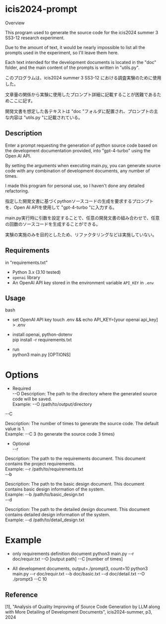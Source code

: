 icis2024-prompt
====
Overview  

This program used to generate the source code for the icis2024 summer 3 SS3-12 research experiment.  

Due to the amount of text, it would be nearly impossible to list all the prompts used in the experiment, so I'll leave them here.

Each text intended for the development documents is located in the "doc" folder, and the main content of the prompts is written in "utils.py".

このプログラムは、icis2024 summer 3 SS3-12 における調査実験のために使用した。

文章量の関係から実験に使用したプロンプト詳細に記載することが困難であるためここに記す。

開発文書を想定した各テキストは "doc "フォルダに配置され、プロンプトの主な内容は "utils.py "に記載されている。

## Description
Enter a prompt requesting the generation of python source code based on the development documentation provided, into "gpt-4-turbo" using the Open AI API.  

By setting the arguments when executing main.py, you can generate source code with any combination of development documents, any number of times.

I made this program for personal use, so I haven't done any detailed refactoring.


指定した開発文書に基づくpythonソースコードの生成を要求するプロンプトを、Open AI APIを使用して "gpt-4-turbo "に入力する。 

main.py実行時に引数を設定することで、任意の開発文書の組み合わせで、任意の回数のソースコードを生成することができる。

実験の実施のみを目的としたため、リファクタリングなどは実施していない。

## Requirements
in "requirements.txt"
- Python 3.x (3.10 tested)
- `openai` library
- An OpenAI API key stored in the environment variable `API_KEY` in `.env`

## Usage
bash  

- set OpenAI API key 
touch .env && echo API_KEY=[your openai api_key] > .env

- install openai, python-dotenv  
pip install -r requirements.txt  

- run  
python3 main.py [OPTIONS]

# Options
- Required  
--O
Description: The path to the directory where the generated source code will be saved.  
Example: --O /path/to/output/directory  

--C

Description: The number of times to generate the source code. The default value is 1.  
Example: --C 3 (to generate the source code 3 times)  


- Optional  
--r  

Description: The path to the requirements document. This document contains the project requirements.  
Example: --r /path/to/requirements.txt  
--b  
  
Description: The path to the basic design document. This document contains basic design information of the system.  
Example: --b /path/to/basic_design.txt  
--d  
  
Description: The path to the detailed design document. This document contains detailed design information of the system.  
Example: --d /path/to/detail_design.txt  

# Example
- only requirements definition document
python3 main.py --r doc/requir.txt --O [output path] --C [number of times]

- All development documents, output=./prompt3, count=10
python3 main.py --r doc/requir.txt --b doc/basic.txt --d doc/detail.txt --O ./prompt3 --C 10


## Reference
[1], "Analysis of Quality Improving of Source Code Generation by LLM along with More Detailing of  Development Documents", icis2024-summer, p3, 2024
